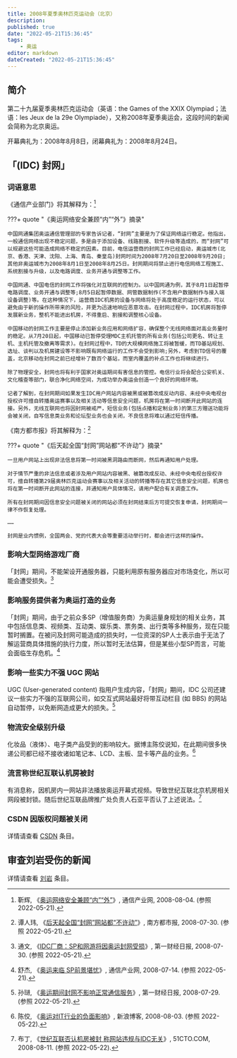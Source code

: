 ```yaml
---
title: 2008年夏季奥林匹克运动会（北京）
description:
published: true
date: "2022-05-21T15:36:45"
tags:
    - 奥运
editor: markdown
dateCreated: "2022-05-21T15:36:45"
---
```


## 简介

第二十九届夏季奥林匹克运动会（英语：the Games of the XXIX Olympiad；法语：les Jeux de la 29e Olympiade），又称2008年夏季奥运会，这段时间的新闻会简称为北京奥运。

[^1]: 《[2008年夏季奥林匹克运动会](https://zh.wikipedia.org/w/index.php?title=2008年夏季奥林匹克运动会&oldid=71737148)》, 维基百科，自由的百科全书. 2022-05-21. 参照: 2022-05-21. [Online].

开幕典礼为：2008年8月8日，闭幕典礼为：2008年8月24日。

## 「(IDC) 封网」

### 词语意思

《通信产业部门》将其解释为：[^9BspK]

[^9BspK]: 靳辉, 《[奥运网络安全兼顾“内”“外”](https://web.archive.org/web/20220521113700/http://www.ccidcom.com/hulianwang/20080804/xWab5cLAQ9BspKJ8.html)》, 通信产业网, 2008-08-04. (参照 2022-05-21).

???+ quote "《奥运网络安全兼顾“内”“外”》摘录"

    中国网通集团奥运通信管理部的专家告诉记者，“封网”主要是为了保证网络运行稳定。他指出，一般通信网络出现不稳定问题，多是由于添加设备、线路割接、软件升级等造成的，而“封网”可以规避这些可能造成网络不稳定的因素。目前，电信运营商的封网工作已经启动，奥运城市(北京、香港、天津、沈阳、上海、青岛、秦皇岛)封网时间为2008年7月20日至2008年9月20日;其他非奥运城市为2008年8月1日至2008年8月25日。封网期间将禁止进行电信网络工程施工、系统割接与升级，以及电路调度、业务开通与调整等工作。

    中国网通、中国电信的封网工作将强化对互联网的控制力。以中国网通为例，其于8月1日起暂停电路调度、业务开通与调整等;8月5日起暂停数据、网管数据制作(不含用户数据制作与接入端设备调整)等。在这种情况下，运营商IDC机房的设备与网络将处于高度稳定的运行状态，可以避免由于新的操作所带来的风险，并更为迅速地响应恶意攻击。在封网过程中，IDC机房将暂停发展新业务，整机不能进出机房，不得重启、割接和调整核心设备。

    中国移动的封网工作主要是停止添加新业务应用和网络扩容，确保整个无线网络面对高业务量时的稳定。从7月20日起，中国移动已暂停受理MDC主机托管的所有业务(包括公司更名、转让主机、主机托管及撤离等需求)。在封网过程中，TD的大规模网络施工将被暂缓，而TD基站规划、选址、谈判以及机房建设等不影响既有网络运行的工作不会受到影响;另外，考虑到TD信号的覆盖，北京移动在封网之前已经增补了数百个基站，而室内覆盖的补点工作也将继续进行。

    除了物理安全，封网也将有利于国家对奥运期间有害信息的管控。电信行业将会配合公安机关、文化稽查等部门，联合净化网络空间，为成功举办奥运会创造一个良好的网络环境。

    记者了解到，在封网期间如果发生IDC用户网站内容被黑或被篡改成反动内容、未经中央电视台授权许可擅自转播奥运赛事以及相关活动等信息安全问题，机房将在第一时间断开此网站的连接。另外，无线互联网也将因封网被戒严，短信业务(包括点播和定制业务)的第三方赠送功能将会被关闭，自写信息类业务和论坛型业务也会关闭，不良信息将难以通过短信传播。

《南方都市报》将其解释为：[^T17TI]

[^T17TI]: 谭人玮, 《[后天起全国“封网”网站都“不许动”](https://web.archive.org/web/20220521060135/https://www.163.com/tech/article/4I2T17TI000915BE.html)》, 南方都市报, 2008-07-30. (参照 2022-05-21).

???+ quote "《后天起全国“封网”网站都“不许动”》摘录"

    一旦用户网站上出现非法信息将第一时间被黑洞路由而断网，然后再通知用户处理。
    
    对于情节严重的非法信息或者涉及用户网站内容被黑、被篡改成反动、未经中央电视台授权许可，擅自转播第29届奥林匹克运动会赛事以及相关活动的转播等存在其它信息安全问题，机房也将在第一时间断开此网站的连接，并通知用户具体情况，请用户配合有关调查工作。
    
    所有在封网期间因信息安全问题被关闭的网站必须在封网结束后方可提交恢复申请，封网期间一律不作恢复处理。
    
    ……
    
    封网是业内惯例，全国两会、党的代表大会等重要活动举行时，都会进行这样的操作。

### 影响大型网络游戏厂商

「封网」期间，不能架设开通服务器，只能利用原有服务器应对市场变化，所以可能会遭受损失。[^uryx]

[^uryx]: 通文, 《[IDC厂商：SP和网游将因奥运封网受损](https://web.archive.org/web/20220521113912/http://www.ccidcom.com/hulianwang/20080730/AS7khjyGuryxH5W1.html)》, 第一财经日报, 2008-07-30. (参照 2022-05-21).

### 影响服务提供者为奥运打造的业务

「封网」期间，由于之前众多SP（增值服务商）为奥运量身规划的相关业务，其中包括信息类、视频类、互动类、娱乐类、票务类、出行类等多种服务，现在只能暂时搁置。在被问及封网可能造成的损失时，一位资深的SP人士表示由于无法了解运营商具体措施的执行力度，所以暂时无法估算，但是某些小型SP而言，可能会面临生存危机。[^Ot1B]

[^Ot1B]: 舒杰, 《[奥运来临 SP前景堪忧](https://web.archive.org/web/20220521114222/http://www.ccidcom.com/yaowen/20080714/gG69RipmwUYlJmUS.html)》, 通信产业网, 2008-07-14. (参照 2022-05-21).

### 影响一些实力不强 UGC 网站

UGC (User-generated content) 指用户生成内容，「封网」期间，IDC 公司还建议一些实力不强的互联网公司，如交互式网站最好将带互动栏目 (如 BBS) 的网站自动暂停，以免断网造成更大的损失。[^t1Bc5]

[^t1Bc5]: 孙琎, 《[奥运期间封网不影响正常通信服务](https://web.archive.org/web/20220521120900/http://www.ccidcom.com/yunying/20080729/VRevOt1Bc5TK6EC3.html)》, 第一财经日报, 2008-07-29. (参照 2022-05-21).

### 物流安全级别升级

化妆品（液体）、电子类产品受到的影响较大。据博主陈佼说知，在此期间很多快递公司都已经不接收诸如笔记本、LCD、主板、显卡等产品的业务。[^08a2]

[^08a2]: 陈佼, 《[奥运对IT行业的负面影响](https://web.archive.org/web/20181005131853/http://blog.sina.com.cn/s/blog_4ac308a20100aabm.html)》, 新浪博客, 2008-08-03. (参照 2022-05-22).

### 流言称世纪互联认机房被封

有消息称，因机房内一网站非法播放奥运开幕式视频。导致世纪互联北京机房相关网段被封锁。随后世纪互联品牌推广处负责人石亚平否认了上述说法。[^84617]

[^84617]: 布丁, 《[世纪互联否认机房被封 称网站违规与IDC无关](https://web.archive.org/web/20090221153154/http://server.51cto.com/News-84617.htm)》, 51CTO.COM, 2008-08-11. (参照 2022-05-22).

### CSDN 因版权问题被关闭

详情请查看 [CSDN](/website/CSDN.md#因版权问题被关闭) 条目。

## 审查刘岩受伤的新闻

详情请查看 [刘岩](/people/刘岩.md) 条目。
